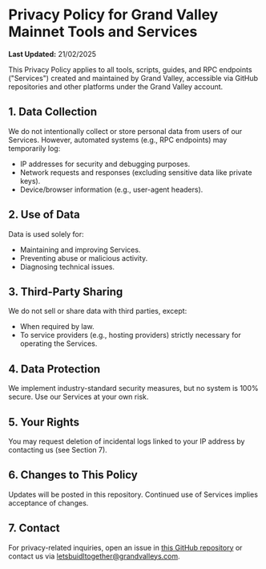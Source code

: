 # Privacy Policy for Grand Valley Mainnet Tools and Services

**Last Updated:** 21/02/2025

This Privacy Policy applies to all tools, scripts, guides, and RPC endpoints ("Services") created and maintained by Grand Valley, accessible via GitHub repositories and other platforms under the Grand Valley account.

## 1. Data Collection
We do not intentionally collect or store personal data from users of our Services. However, automated systems (e.g., RPC endpoints) may temporarily log:
- IP addresses for security and debugging purposes.
- Network requests and responses (excluding sensitive data like private keys).
- Device/browser information (e.g., user-agent headers).

## 2. Use of Data
Data is used solely for:
- Maintaining and improving Services.
- Preventing abuse or malicious activity.
- Diagnosing technical issues.

## 3. Third-Party Sharing
We do not sell or share data with third parties, except:
- When required by law.
- To service providers (e.g., hosting providers) strictly necessary for operating the Services.

## 4. Data Protection
We implement industry-standard security measures, but no system is 100% secure. Use our Services at your own risk.

## 5. Your Rights
You may request deletion of incidental logs linked to your IP address by contacting us (see Section 7).

## 6. Changes to This Policy
Updates will be posted in this repository. Continued use of Services implies acceptance of changes.

## 7. Contact
For privacy-related inquiries, open an issue in [this GitHub repository](https://github.com/hubofvalley/Mainnet-Guides) or contact us via [letsbuidltogether@grandvalleys.com](letsbuidltogether@grandvalleys.com).
